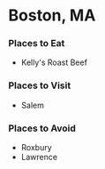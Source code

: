 # Boston, MA

### Places to Eat
- Kelly's Roast Beef

### Places to Visit
- Salem

### Places to Avoid
- Roxbury
- Lawrence
